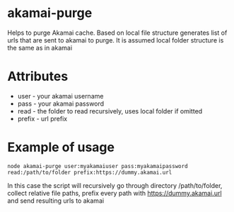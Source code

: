 # akamai-purge
Helps to purge Akamai cache. Based on local file structure generates list of urls that are sent to akamai to purge. It is assumed local folder structure is the same as in akamai

# Attributes
* user - your akamai username
* pass - your akamai password
* read - the folder to read recursively, uses local folder if omitted
* prefix - url prefix

# Example of usage
```
node akamai-purge user:myakamaiuser pass:myakamaipassword read:/path/to/folder prefix:https://dummy.akamai.url
```
In this case the script will recursively go through directory /path/to/folder, collect relative file paths, prefix every path with https://dummy.akamai.url and send resulting urls to akamai
